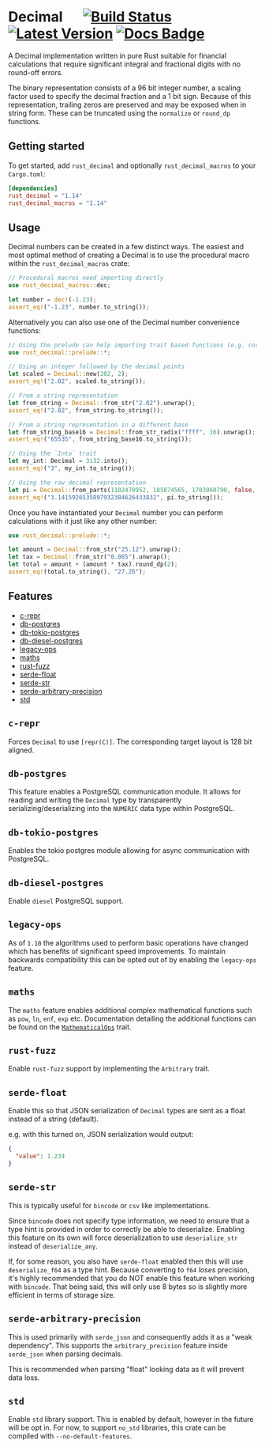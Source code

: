 # Decimal &emsp; [![Build Status]][actions] [![Latest Version]][crates.io] [![Docs Badge]][docs] 

[Build Status]: https://img.shields.io/endpoint.svg?url=https%3A%2F%2Factions-badge.atrox.dev%2Fpaupino%2Frust-decimal%2Fbadge&label=build&logo=none
[actions]: https://actions-badge.atrox.dev/paupino/rust-decimal/goto
[Latest Version]: https://img.shields.io/crates/v/rust-decimal.svg
[crates.io]: https://crates.io/crates/rust-decimal
[Docs Badge]: https://docs.rs/rust_decimal/badge.svg
[docs]: https://docs.rs/rust_decimal

A Decimal implementation written in pure Rust suitable for financial calculations that require significant integral and fractional digits with no round-off errors.

The binary representation consists of a 96 bit integer number, a scaling factor used to specify the decimal fraction and a 1 bit sign. Because of this representation, trailing zeros are preserved and may be exposed when in string form. These can be truncated using the `normalize` or `round_dp` functions.

## Getting started

To get started, add `rust_decimal` and optionally `rust_decimal_macros` to your `Cargo.toml`:

```toml
[dependencies]
rust_decimal = "1.14"
rust_decimal_macros = "1.14"
```

## Usage

Decimal numbers can be created in a few distinct ways. The easiest and most optimal method of creating a Decimal is to use the procedural macro within the `rust_decimal_macros` crate:

```rust
// Procedural macros need importing directly
use rust_decimal_macros::dec;

let number = dec!(-1.23);
assert_eq!("-1.23", number.to_string());
```

Alternatively you can also use one of the Decimal number convenience functions:

```rust
// Using the prelude can help importing trait based functions (e.g. core::str::FromStr).
use rust_decimal::prelude::*;

// Using an integer followed by the decimal points
let scaled = Decimal::new(202, 2);
assert_eq!("2.02", scaled.to_string());

// From a string representation
let from_string = Decimal::from_str("2.02").unwrap();
assert_eq!("2.02", from_string.to_string());

// From a string representation in a different base
let from_string_base16 = Decimal::from_str_radix("ffff", 16).unwrap();
assert_eq!("65535", from_string_base16.to_string());

// Using the `Into` trait
let my_int: Decimal = 3i32.into();
assert_eq!("3", my_int.to_string());

// Using the raw decimal representation
let pi = Decimal::from_parts(1102470952, 185874565, 1703060790, false, 28);
assert_eq!("3.1415926535897932384626433832", pi.to_string());
```

Once you have instantiated your `Decimal` number you can perform calculations with it just like any other number:

```rust
use rust_decimal::prelude::*;

let amount = Decimal::from_str("25.12").unwrap();
let tax = Decimal::from_str("0.085").unwrap();
let total = amount + (amount * tax).round_dp(2);
assert_eq!(total.to_string(), "27.26");
```

## Features

* [c-repr](#c-repr)
* [db-postgres](#db-postgres)
* [db-tokio-postgres](#db-tokio-postgres)
* [db-diesel-postgres](#db-diesel-postgres)
* [legacy-ops](#legacy-ops)
* [maths](#maths)
* [rust-fuzz](#rust-fuzz)
* [serde-float](#serde-float)
* [serde-str](#serde-str)
* [serde-arbitrary-precision](#serde-arbitrary-precision)
* [std](#std)

## `c-repr`

Forces `Decimal` to use `[repr(C)]`. The corresponding target layout is 128 bit aligned.

## `db-postgres`

This feature enables a PostgreSQL communication module. It allows for reading and writing the `Decimal`
type by transparently serializing/deserializing into the `NUMERIC` data type within PostgreSQL.

## `db-tokio-postgres`

Enables the tokio postgres module allowing for async communication with PostgreSQL.

## `db-diesel-postgres`

Enable `diesel` PostgreSQL support. 

## `legacy-ops`

As of `1.10` the algorithms used to perform basic operations have changed which has benefits of significant speed improvements. 
To maintain backwards compatibility this can be opted out of by enabling the `legacy-ops` feature.

## `maths`

The `maths` feature enables additional complex mathematical functions such as `pow`, `ln`, `enf`, `exp` etc. 
Documentation detailing the additional functions can be found on the 
[`MathematicalOps`](https://docs.rs/rust_decimal/latest/rust_decimal/trait.MathematicalOps.html) trait.    

## `rust-fuzz`

Enable `rust-fuzz` support by implementing the `Arbitrary` trait.

## `serde-float`

Enable this so that JSON serialization of `Decimal` types are sent as a float instead of a string (default).

e.g. with this turned on, JSON serialization would output:
```json
{
  "value": 1.234
}
```

## `serde-str`

This is typically useful for `bincode` or `csv` like implementations.

Since `bincode` does not specify type information, we need to ensure that a type hint is provided in order to 
correctly be able to deserialize. Enabling this feature on its own will force deserialization to use `deserialize_str` 
instead of `deserialize_any`. 

If, for some reason, you also have `serde-float` enabled then this will use `deserialize_f64` as a type hint. Because
converting to `f64` _loses_ precision, it's highly recommended that you do NOT enable this feature when working with 
`bincode`. That being said, this will only use 8 bytes so is slightly more efficient in terms of storage size.

## `serde-arbitrary-precision`

This is used primarily with `serde_json` and consequently adds it as a "weak dependency". This supports the 
`arbitrary_precision` feature inside `serde_json` when parsing decimals. 

This is recommended when parsing "float" looking data as it will prevent data loss.

## `std`

Enable `std` library support. This is enabled by default, however in the future will be opt in. For now, to support `no_std`
libraries, this crate can be compiled with `--no-default-features`.
